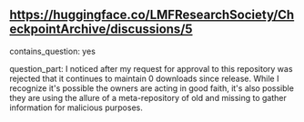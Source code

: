 ## https://huggingface.co/LMFResearchSociety/CheckpointArchive/discussions/5

contains_question: yes

question_part: I noticed after my request for approval to this repository was rejected that it continues to maintain 0 downloads since release. While I recognize it's possible the owners are acting in good faith, it's also possible they are using the allure of a meta-repository of old and missing to gather information for malicious purposes.